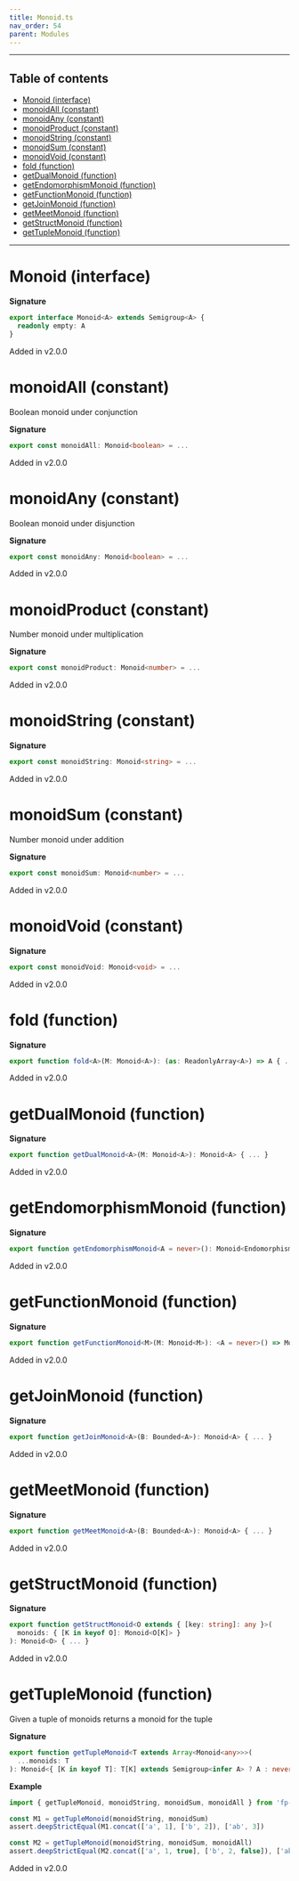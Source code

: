 ```yaml
---
title: Monoid.ts
nav_order: 54
parent: Modules
---
```


---

<h2 class="text-delta">Table of contents</h2>

- [Monoid (interface)](#monoid-interface)
- [monoidAll (constant)](#monoidall-constant)
- [monoidAny (constant)](#monoidany-constant)
- [monoidProduct (constant)](#monoidproduct-constant)
- [monoidString (constant)](#monoidstring-constant)
- [monoidSum (constant)](#monoidsum-constant)
- [monoidVoid (constant)](#monoidvoid-constant)
- [fold (function)](#fold-function)
- [getDualMonoid (function)](#getdualmonoid-function)
- [getEndomorphismMonoid (function)](#getendomorphismmonoid-function)
- [getFunctionMonoid (function)](#getfunctionmonoid-function)
- [getJoinMonoid (function)](#getjoinmonoid-function)
- [getMeetMonoid (function)](#getmeetmonoid-function)
- [getStructMonoid (function)](#getstructmonoid-function)
- [getTupleMonoid (function)](#gettuplemonoid-function)

---

# Monoid (interface)

**Signature**

```ts
export interface Monoid<A> extends Semigroup<A> {
  readonly empty: A
}
```

Added in v2.0.0

# monoidAll (constant)

Boolean monoid under conjunction

**Signature**

```ts
export const monoidAll: Monoid<boolean> = ...
```

Added in v2.0.0

# monoidAny (constant)

Boolean monoid under disjunction

**Signature**

```ts
export const monoidAny: Monoid<boolean> = ...
```

Added in v2.0.0

# monoidProduct (constant)

Number monoid under multiplication

**Signature**

```ts
export const monoidProduct: Monoid<number> = ...
```

Added in v2.0.0

# monoidString (constant)

**Signature**

```ts
export const monoidString: Monoid<string> = ...
```

Added in v2.0.0

# monoidSum (constant)

Number monoid under addition

**Signature**

```ts
export const monoidSum: Monoid<number> = ...
```

Added in v2.0.0

# monoidVoid (constant)

**Signature**

```ts
export const monoidVoid: Monoid<void> = ...
```

Added in v2.0.0

# fold (function)

**Signature**

```ts
export function fold<A>(M: Monoid<A>): (as: ReadonlyArray<A>) => A { ... }
```

Added in v2.0.0

# getDualMonoid (function)

**Signature**

```ts
export function getDualMonoid<A>(M: Monoid<A>): Monoid<A> { ... }
```

Added in v2.0.0

# getEndomorphismMonoid (function)

**Signature**

```ts
export function getEndomorphismMonoid<A = never>(): Monoid<Endomorphism<A>> { ... }
```

Added in v2.0.0

# getFunctionMonoid (function)

**Signature**

```ts
export function getFunctionMonoid<M>(M: Monoid<M>): <A = never>() => Monoid<(a: A) => M> { ... }
```

Added in v2.0.0

# getJoinMonoid (function)

**Signature**

```ts
export function getJoinMonoid<A>(B: Bounded<A>): Monoid<A> { ... }
```

Added in v2.0.0

# getMeetMonoid (function)

**Signature**

```ts
export function getMeetMonoid<A>(B: Bounded<A>): Monoid<A> { ... }
```

Added in v2.0.0

# getStructMonoid (function)

**Signature**

```ts
export function getStructMonoid<O extends { [key: string]: any }>(
  monoids: { [K in keyof O]: Monoid<O[K]> }
): Monoid<O> { ... }
```

Added in v2.0.0

# getTupleMonoid (function)

Given a tuple of monoids returns a monoid for the tuple

**Signature**

```ts
export function getTupleMonoid<T extends Array<Monoid<any>>>(
  ...monoids: T
): Monoid<{ [K in keyof T]: T[K] extends Semigroup<infer A> ? A : never }> { ... }
```

**Example**

```ts
import { getTupleMonoid, monoidString, monoidSum, monoidAll } from 'fp-ts/lib/Monoid'

const M1 = getTupleMonoid(monoidString, monoidSum)
assert.deepStrictEqual(M1.concat(['a', 1], ['b', 2]), ['ab', 3])

const M2 = getTupleMonoid(monoidString, monoidSum, monoidAll)
assert.deepStrictEqual(M2.concat(['a', 1, true], ['b', 2, false]), ['ab', 3, false])
```

Added in v2.0.0
